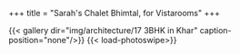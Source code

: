 +++
title = "Sarah's Chalet Bhimtal, for Vistarooms"
+++

{{< gallery dir="img/architecture/17 3BHK in Khar" caption-position="none"/>}} {{< load-photoswipe>}}